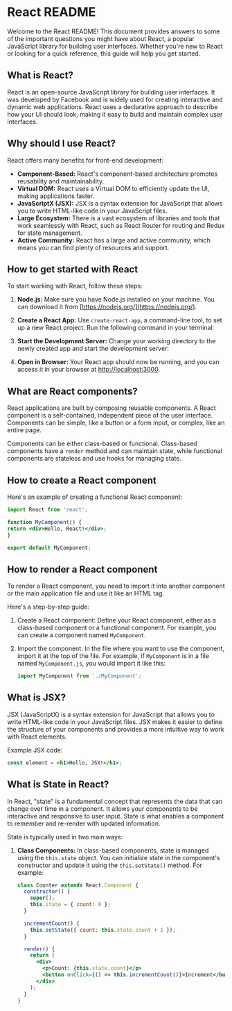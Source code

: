 # React README

Welcome to the React README! This document provides answers to some of the important questions you might have about React, a popular JavaScript library for building user interfaces. Whether you're new to React or looking for a quick reference, this guide will help you get started.


## What is React?

React is an open-source JavaScript library for building user interfaces. It was developed by Facebook and is widely used for creating interactive and dynamic web applications. React uses a declarative approach to describe how your UI should look, making it easy to build and maintain complex user interfaces.

## Why should I use React?
React offers many benefits for front-end development:

- **Component-Based:** React's component-based architecture promotes reusability and maintainability.
- **Virtual DOM:** React uses a Virtual DOM to efficiently update the UI, making applications faster.
- **JavaScriptX (JSX):** JSX is a syntax extension for JavaScript that allows you to write HTML-like code in your JavaScript files.
- **Large Ecosystem:** There is a vast ecosystem of libraries and tools that work seamlessly with React, such as React Router for routing and Redux for state management.
- **Active Community:** React has a large and active community, which means you can find plenty of resources and support.

## How to get started with React

To start working with React, follow these steps:

1. **Node.js:** Make sure you have Node.js installed on your machine. You can download it from [https://nodejs.org/](https://nodejs.org/).

2. **Create a React App:** Use `create-react-app`, a command-line tool, to set up a new React project. Run the following command in your terminal:

3. **Start the Development Server:** Change your working directory to the newly created app and start the development server:

4. **Open in Browser:** Your React app should now be running, and you can access it in your browser at [http://localhost:3000](http://localhost:3000).

## What are React components?

React applications are built by composing reusable components. A React component is a self-contained, independent piece of the user interface. Components can be simple, like a button or a form input, or complex, like an entire page.

Components can be either class-based or functional. Class-based components have a `render` method and can maintain state, while functional components are stateless and use hooks for managing state.

## How to create a React component

Here's an example of creating a functional React component:

```jsx
import React from 'react';

function MyComponent() {
return <div>Hello, React!</div>;
}

export default MyComponent;
```

## How to render a React component

To render a React component, you need to import it into another component or the main application file and use it like an HTML tag.

Here's a step-by-step guide:

1. Create a React component: Define your React component, either as a class-based component or a functional component. For example, you can create a component named `MyComponent`.

2. Import the component: In the file where you want to use the component, import it at the top of the file. For example, if `MyComponent` is in a file named `MyComponent.js`, you would import it like this:

   ```jsx
   import MyComponent from './MyComponent';

## What is JSX?

JSX (JavaScriptX) is a syntax extension for JavaScript that allows you to write HTML-like code in your JavaScript files. JSX makes it easier to define the structure of your components and provides a more intuitive way to work with React elements.

Example JSX code:

```jsx
const element = <h1>Hello, JSX!</h1>;
```
## What is State in React?

In React, "state" is a fundamental concept that represents the data that can change over time in a component. It allows your components to be interactive and responsive to user input. State is what enables a component to remember and re-render with updated information.

State is typically used in two main ways:

1. **Class Components:** In class-based components, state is managed using the `this.state` object. You can initialize state in the component's constructor and update it using the `this.setState()` method. For example:

   ```jsx
   class Counter extends React.Component {
     constructor() {
       super();
       this.state = { count: 0 };
     }

     incrementCount() {
       this.setState({ count: this.state.count + 1 });
     }

     render() {
       return (
         <div>
           <p>Count: {this.state.count}</p>
           <button onClick={() => this.incrementCount()}>Increment</button>
         </div>
       );
     }
   }
   ```



